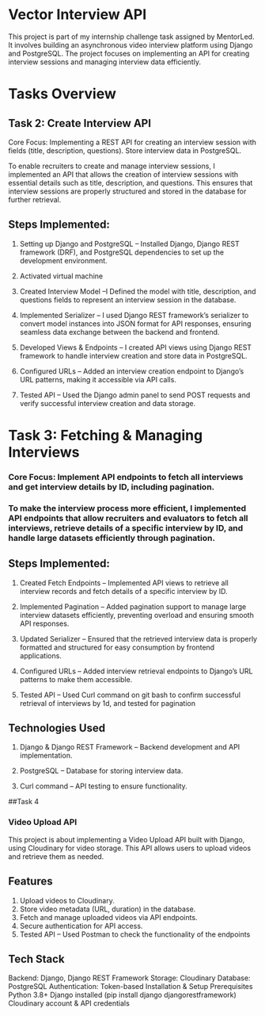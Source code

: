 # Vector Interview API

This project is part of my internship challenge task assigned by MentorLed. It involves building an asynchronous video interview platform using Django and PostgreSQL. The project focuses on implementing an API for creating interview sessions and managing interview data efficiently.

# Tasks Overview

## Task 2: Create Interview API

Core Focus: Implementing a REST API for creating an interview session with fields (title, description, questions). Store interview data in PostgreSQL.

To enable recruiters to create and manage interview sessions, I implemented an API that allows the creation of interview sessions with essential details such as title, description, and questions. This ensures that interview sessions are properly structured and stored in the database for further retrieval.

## Steps Implemented:

   1. Setting up Django and PostgreSQL – Installed Django, Django REST framework (DRF), and PostgreSQL dependencies to set up the development environment.

   2. Activated virtual machine

   3. Created Interview Model –I Defined the model with title, description, and questions fields to represent an interview session in the database.

   4. Implemented Serializer – I used Django REST framework’s serializer to convert model instances into JSON format for API responses, ensuring seamless data exchange between the 
      backend   and frontend.

   5. Developed Views & Endpoints – I created API views using Django REST framework to handle interview creation and store data in PostgreSQL.

   6. Configured URLs – Added an interview creation endpoint to Django’s URL patterns, making it accessible via API calls.

   7. Tested API – Used the Django admin panel to send POST requests and verify successful interview creation and data storage.

# Task 3: Fetching & Managing Interviews

### Core Focus: Implement API endpoints to fetch all interviews and get interview details by ID, including pagination.

### To make the interview process more efficient, I implemented API endpoints that allow recruiters and evaluators to fetch all interviews, retrieve details of a specific interview by   ID, and handle large datasets efficiently through pagination.

## Steps Implemented:

   1. Created Fetch Endpoints – Implemented API views to retrieve all interview records and fetch details of a specific interview by ID.

   2. Implemented Pagination – Added pagination support to manage large interview datasets efficiently, preventing overload and ensuring smooth API responses.

   3. Updated Serializer – Ensured that the retrieved interview data is properly formatted and structured for easy consumption by frontend applications.

   4. Configured URLs – Added interview retrieval endpoints to Django’s URL patterns to make them accessible.

   5. Tested API – Used Curl command on git bash to confirm successful retrieval of interviews by 1d, and tested for pagination

## Technologies Used

   1. Django & Django REST Framework – Backend development and API implementation.

   2. PostgreSQL – Database for storing interview data.

   3. Curl command – API testing to ensure functionality.

##Task 4

### Video Upload API

This project is about implementing a Video Upload API built with Django, using Cloudinary for video storage. This API allows users to upload videos and retrieve them as needed.

## Features
1. Upload videos to Cloudinary.
2. Store video metadata (URL, duration) in the database.
3. Fetch and manage uploaded videos via API endpoints.
4. Secure authentication for API access.
5. Tested API – Used Postman to check the functionality of the endpoints

## Tech Stack 
Backend: Django, Django REST Framework
Storage: Cloudinary
Database: PostgreSQL 
Authentication: Token-based
Installation & Setup
Prerequisites
Python 3.8+
Django installed (pip install django djangorestframework)
Cloudinary account & API credentials


